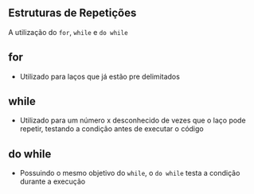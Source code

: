 ## Estruturas de Repetições

A utilização do `for`, `while` e `do while`

## for

- Utilizado para laços que já estão pre delimitados

## while

- Utilizado para um número x desconhecido de vezes que o laço pode repetir, testando a condição antes de executar o código

## do while

- Possuindo o mesmo objetivo do `while`, o `do while` testa a condição durante a execução